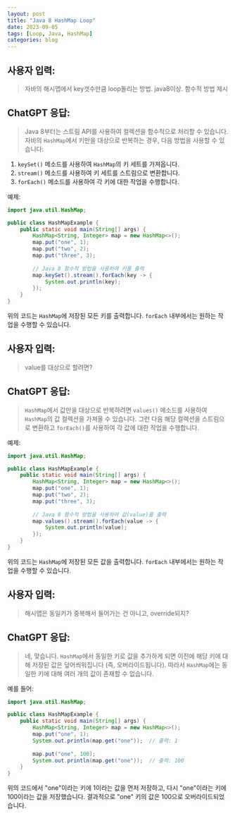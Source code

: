 ```yaml
---
layout: post
title: "Java 8 HashMap Loop"
date: 2023-09-05
tags: [Loop, Java, HashMap]
categories: blog
---
```


## 사용자 입력:
> 자바의 해시맵에서 key갯수만큼 loop돌리는 방법. java8이상. 함수적 방법 제시

## ChatGPT 응답:
> Java 8부터는 스트림 API를 사용하여 컬렉션을 함수적으로 처리할 수 있습니다. 자바의 `HashMap`에서 키만을 대상으로 반복하는 경우, 다음 방법을 사용할 수 있습니다:

1. `keySet()` 메소드를 사용하여 `HashMap`의 키 세트를 가져옵니다.
2. `stream()` 메소드를 사용하여 키 세트를 스트림으로 변환합니다.
3. `forEach()` 메소드를 사용하여 각 키에 대한 작업을 수행합니다.

예제:

```java
import java.util.HashMap;

public class HashMapExample {
    public static void main(String[] args) {
        HashMap<String, Integer> map = new HashMap<>();
        map.put("one", 1);
        map.put("two", 2);
        map.put("three", 3);
        
        // Java 8 함수적 방법을 사용하여 키를 출력
        map.keySet().stream().forEach(key -> {
            System.out.println(key);
        });
    }
}
```

위의 코드는 `HashMap`에 저장된 모든 키를 출력합니다. `forEach` 내부에서는 원하는 작업을 수행할 수 있습니다.

## 사용자 입력:
> value를 대상으로 할려면?

## ChatGPT 응답:
> `HashMap`에서 값만을 대상으로 반복하려면 `values()` 메소드를 사용하여 `HashMap`의 값 컬렉션을 가져올 수 있습니다. 그런 다음 해당 컬렉션을 스트림으로 변환하고 `forEach()`를 사용하여 각 값에 대한 작업을 수행합니다.

예제:

```java
import java.util.HashMap;

public class HashMapExample {
    public static void main(String[] args) {
        HashMap<String, Integer> map = new HashMap<>();
        map.put("one", 1);
        map.put("two", 2);
        map.put("three", 3);
        
        // Java 8 함수적 방법을 사용하여 값(value)를 출력
        map.values().stream().forEach(value -> {
            System.out.println(value);
        });
    }
}
```

위의 코드는 `HashMap`에 저장된 모든 값을 출력합니다. `forEach` 내부에서는 원하는 작업을 수행할 수 있습니다.

## 사용자 입력:
> 해시맵은 동일키가 중복해서 들어가는 건 아니고, override되지?

## ChatGPT 응답:
> 네, 맞습니다. `HashMap`에서 동일한 키로 값을 추가하게 되면 이전에 해당 키에 대해 저장된 값은 덮어씌워집니다 (즉, 오버라이드됩니다). 따라서 `HashMap`에는 동일한 키에 대해 여러 개의 값이 존재할 수 없습니다.

예를 들어:

```java
import java.util.HashMap;

public class HashMapExample {
    public static void main(String[] args) {
        HashMap<String, Integer> map = new HashMap<>();
        map.put("one", 1);
        System.out.println(map.get("one"));  // 출력: 1
        
        map.put("one", 100);
        System.out.println(map.get("one"));  // 출력: 100
    }
}
```

위의 코드에서 "one"이라는 키에 1이라는 값을 먼저 저장하고, 다시 "one"이라는 키에 100이라는 값을 저장했습니다. 결과적으로 "one" 키의 값은 100으로 오버라이드되었습니다.


